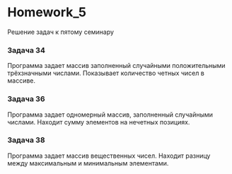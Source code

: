 # Homework_5
Решение задач к пятому семинару

### Задача 34
 Программа задает массив заполненный случайными положительными трёхзначными числами.
Показывает количество четных чисел в массиве.

### Задача 36
Программа задает одномерный массив, заполненный случайными числами.
Находит сумму элементов на нечетных позициях.

### Задача 38
Программа задает массив вещественных чисел.
Находит разницу между максимальным и минимальным элементами.